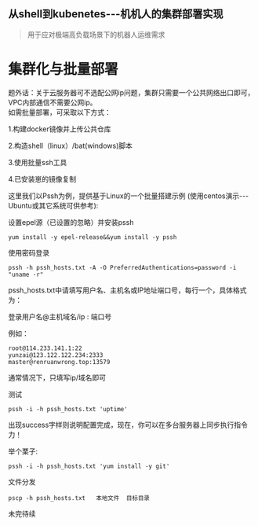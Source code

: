 ## 从shell到kubenetes---机机人的集群部署实现

> 用于应对极端高负载场景下的机器人运维需求  

# 集群化与批量部署
题外话：关于云服务器可不选配公网ip问题，集群只需要一个公共网络出口即可，VPC内部通信不需要公网ip。  
如需批量部署，可采取以下方式：  

1.构建docker镜像并上传公共仓库

2.构造shell（linux）/bat(windows)脚本

3.使用批量ssh工具

4.已安装崽的镜像复制

这里我们以Pssh为例，提供基于Linux的一个批量搭建示例 (使用centos演示---Ubuntu或其它系统可供参考):

设置epel源（已设置的忽略）并安装pssh
```
yum install -y epel-release&&yum install -y pssh  
```
使用密码登录
```
pssh -h pssh_hosts.txt -A -O PreferredAuthentications=password -i "uname -r"
```
pssh_hosts.txt中请填写用户名、主机名或IP地址端口号，每行一个，具体格式为：

登录用户名@主机域名/ip : 端口号

例如：
```
root@114.233.141.1:22
yunzai@123.122.122.234:2333
master@renruanwrong.top:13579
```
通常情况下，只填写ip/域名即可

测试
```
pssh -i -h pssh_hosts.txt 'uptime'
```
出现success字样则说明配置完成，现在，你可以在多台服务器上同步执行指令力！

举个栗子:
```
pssh -i -h pssh_hosts.txt 'yum install -y git'
```
文件分发
```
pscp -h pssh_hosts.txt   本地文件  目标目录
```  
未完待续


